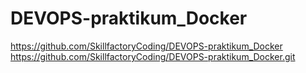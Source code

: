 # DEVOPS-praktikum_Docker

https://github.com/SkillfactoryCoding/DEVOPS-praktikum_Docker
https://github.com/SkillfactoryCoding/DEVOPS-praktikum_Docker.git